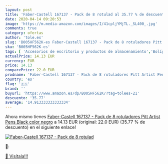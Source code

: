 ```yaml
---
layout: post
title: 'Faber-Castell 167137 - Pack de 8 rotulad al 35.77 % de descuento'
date: 2020-04-14 09:20:53
image: 'https://m.media-amazon.com/images/I/41cpljYMjTL._SL400_.jpg'
comments: true
category: ofertas
author: 'tole.es'
slug: 'B005HF562K-es Faber-Castell 167137 - Pack de 8 rotuladores Pitt Artist...'
sku: 'B005HF562K-es'
tags: [ 'Accesorios de escritorio y productos de almacenamiento','Bolígrafos, lápices y útiles de escritura','Costura y manualidades','Dibujo','Estuches escolares','Hogar y cocina','Lápices','Marcadores','Material de oficina','Materiales de dibujo','Materiales, organizadores y dispensadores de escritorio','Oficina y papelería','Portaminas','Rotuladores y subrayadores','Subrayadores','faber-castell','rotuladores', ]
actualPrice: 14.13 EUR
currency: EUR
price: 14.13
comparePrice: 22.0 EUR
prodname: 'Faber-Castell 167137 - Pack de 8 rotuladores Pitt Artist Pens Black  color negro'
country: 'es'
flag: '🇪🇸'
brand: ''
buyurl: 'https://www.amazon.es/dp/B005HF562K/?tag=tolees-21'
descuento: '35.77'
average: '14.913333333333334'
---
```


Ahora mismo tienes [Faber-Castell 167137 - Pack de 8 rotuladores Pitt Artist Pens Black  color negro](https://www.amazon.es/dp/B005HF562K/?tag=tolees-21) a 14.13 EUR (original: 22.0 EUR) (35.77 %  de descuento) en el siguiente enlace!

[![Faber-Castell 167137 - Pack de 8 rotulad](https://m.media-amazon.com/images/I/41cpljYMjTL._SL400_.jpg)](https://www.amazon.es/dp/B005HF562K/?tag=tolees-21)

🔎:


[🛒 Visítala!!!](https://www.amazon.es/dp/B005HF562K/?tag=tolees-21)
